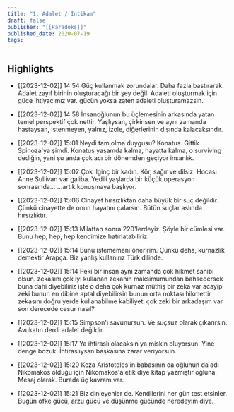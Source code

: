 ```yaml
---
title: "1: Adalet / İntikam"
draft: false
publisher: "[[Paradoks]]"
published_date: 2020-07-19
tags:
---
```



## Highlights
* [[2023-12-02]] 14:54  Güç kullanmak zorundalar. Daha fazla bastırarak. Adalet zayıf birinin oluşturacağı bir şey değil. Adaleti oluşturmak için güce ihtiyacımız var. gücün yoksa zaten adaleti oluşturamazsın.

* [[2023-12-02]] 14:58  İnsanoğlunun bu üçlemesinin arkasında yatan temel perspektif çok nettir. Yaşlıysan, çirkinsen ve aynı zamanda hastaysan, istenmeyen, yalnız, izole, diğerlerinin dışında kalacaksındır.

* [[2023-12-02]] 15:01  Neydi tam olma duygusu? Konatus. Gittik Spinoza'ya şimdi. Konatus yaşamda kalma, hayatta kalma, o surviving dediğin, yani şu anda çok acı bir dönemden geçiyor insanlık.

* [[2023-12-02]] 15:02  Çok ilginç bir kadın. Kör, sağır ve dilsiz. Hocası Anne Sullivan var galiba. Yedili yaşlarda bir küçük operasyon sonrasında... ...artık konuşmaya başlıyor.

* [[2023-12-02]] 15:06  Cinayet hırsızlıktan daha büyük bir suç değildir. Çünkü cinayette de onun hayatını çalarsın. Bütün suçlar aslında hırsızlıktır.

* [[2023-12-02]] 15:13  Milattan sonra 220'lerdeyiz. Şöyle bir cümlesi var. Bunu hep, hep, hep kendimize hatırlatabiliriz.

* [[2023-12-02]] 15:14  Bunu istememeni öneririm. Çünkü deha, kurnazlık demektir Arapça. Biz yanlış kullanırız Türk dilinde.

* [[2023-12-02]] 15:14  Peki bir insan aynı zamanda çok hikmet sahibi olsun. zekasını çok iyi kullanan zekanın maksimumundan bahsedersek buna dahi diyebiliriz işte o deha çok kurnaz müthiş bir zeka var acayip zeki bunun en dibine aptal diyebilirsin bunun orta noktası hikmettir zekasını doğru yerde kullanabilme kabiliyeti çok zeki bir arkadaşım var son derecede cesur nasıl?

* [[2023-12-02]] 15:15  Simpson'ı savunursun. Ve suçsuz olarak çıkarırsın. Avukatın derdi adalet değildir.

* [[2023-12-02]] 15:17  Ya ihtiraslı olacaksın ya miskin oluyorsun. Yine denge bozuk. İhtiraslıysan başkasına zarar veriyorsun.

* [[2023-12-02]] 15:20  Keza Aristoteles'in babasının da oğlunun da adı Nikomakos olduğu için Nikomakos'a etik diye kitap yazmıştır oğluna. Mesaj olarak. Burada üç kavram var.

* [[2023-12-02]] 15:21  Biz dinleyenler de. Kendilerini her gün test etsinler. Bugün öfke gücü, arzu gücü ve düşünme gücünde neredeyim diye.

